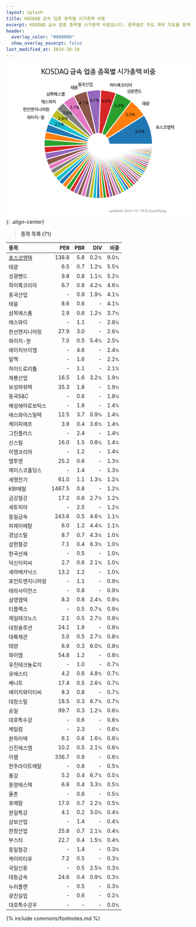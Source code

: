 ```yaml
---
layout: splash
title: KOSDAQ 금속 업종 종목별 시가총액 비중
excerpt: KOSDAQ 금속 업종 종목별 시가총액 비중입니다. 종목별로 주요 재무 지표를 함께 표시합니다.
header:
  overlay_color: "#800000"
  show_overlay_excerpt: false
last_modified_at: 2024-10-18
---
```



![KOSDAQ 금속 업종 종목별 시가총액 비중](/stats/sector/images/kosdaq_업종_금속_종목.png){: .align-center}


> **종목 목록 (71)**<a id="list"></a>

| **종목** | **PER** | **PBR** | **DIV** | **비중** |
| :------- | ------: | ------: | ------: | -------: |
| [포스코엠텍](/009520/) | 138.8 | 5.8 | 0.2<small>%</small> | 9.0<small>%</small> |
| 태광 | 6.5 | 0.7 | 1.2<small>%</small> | 5.5<small>%</small> |
| 성광벤드 | 9.8 | 0.8 | 1.1<small>%</small> | 5.2<small>%</small> |
| 하이록코리아 | 6.7 | 0.8 | 4.2<small>%</small> | 4.6<small>%</small> |
| 동국산업 | - | 0.9 | 1.9<small>%</small> | 4.1<small>%</small> |
| 태웅 | 8.6 | 0.6 | - | 4.1<small>%</small> |
| 삼목에스폼 | 2.9 | 0.6 | 1.2<small>%</small> | 3.7<small>%</small> |
| 에스와이 | - | 1.1 | - | 2.8<small>%</small> |
| 한선엔지니어링 | 27.9 | 3.0 | - | 2.6<small>%</small> |
| 와이지-원 | 7.0 | 0.5 | 5.4<small>%</small> | 2.5<small>%</small> |
| 에이치브이엠 | - | 4.6 | - | 2.4<small>%</small> |
| 알멕 | - | 1.6 | - | 2.2<small>%</small> |
| 하이드로리튬 | - | 1.1 | - | 2.1<small>%</small> |
| 제룡산업 | 16.5 | 1.6 | 3.2<small>%</small> | 1.9<small>%</small> |
| 보성파워텍 | 35.3 | 1.8 | - | 1.9<small>%</small> |
| 동국S&C | - | 0.6 | - | 1.8<small>%</small> |
| 해성에어로보틱스 | - | 1.8 | - | 1.4<small>%</small> |
| 에스와이스틸텍 | 12.5 | 3.7 | 0.9<small>%</small> | 1.4<small>%</small> |
| 케이피에프 | 3.9 | 0.4 | 3.6<small>%</small> | 1.4<small>%</small> |
| 그린플러스 | - | 2.4 | - | 1.4<small>%</small> |
| 신스틸 | 16.0 | 1.5 | 0.8<small>%</small> | 1.4<small>%</small> |
| 이엠코리아 | - | 1.2 | - | 1.4<small>%</small> |
| 엠투엔 | 25.2 | 0.6 | - | 1.3<small>%</small> |
| 제이스코홀딩스 | - | 1.4 | - | 1.3<small>%</small> |
| 세명전기 | 61.0 | 1.1 | 1.3<small>%</small> | 1.2<small>%</small> |
| KBI메탈 | 1467.5 | 0.8 | - | 1.2<small>%</small> |
| 금강철강 | 17.2 | 0.6 | 2.7<small>%</small> | 1.2<small>%</small> |
| 세토피아 | - | 2.5 | - | 1.2<small>%</small> |
| 동일금속 | 243.6 | 0.5 | 4.6<small>%</small> | 1.1<small>%</small> |
| 피제이메탈 | 6.0 | 1.2 | 4.4<small>%</small> | 1.1<small>%</small> |
| 경남스틸 | 8.7 | 0.7 | 4.3<small>%</small> | 1.0<small>%</small> |
| 삼현철강 | 7.1 | 0.4 | 6.3<small>%</small> | 1.0<small>%</small> |
| 한국선재 | - | 0.5 | - | 1.0<small>%</small> |
| 덕신이피씨 | 2.7 | 0.6 | 2.1<small>%</small> | 1.0<small>%</small> |
| 세아메카닉스 | 13.2 | 1.2 | - | 1.0<small>%</small> |
| 포인트엔지니어링 | - | 1.1 | - | 0.9<small>%</small> |
| 테라사이언스 | - | 0.8 | - | 0.9<small>%</small> |
| 삼영엠텍 | 8.3 | 0.8 | 2.4<small>%</small> | 0.9<small>%</small> |
| 티플랙스 | - | 0.5 | 0.7<small>%</small> | 0.9<small>%</small> |
| 제일테크노스 | 2.1 | 0.5 | 2.7<small>%</small> | 0.8<small>%</small> |
| 대창솔루션 | 24.1 | 1.9 | - | 0.8<small>%</small> |
| 대륙제관 | 5.0 | 0.5 | 2.7<small>%</small> | 0.8<small>%</small> |
| 태양 | 6.9 | 0.3 | 6.0<small>%</small> | 0.8<small>%</small> |
| 와이엠 | 54.8 | 1.2 | - | 0.8<small>%</small> |
| 유진테크놀로지 | - | 1.0 | - | 0.7<small>%</small> |
| 유에스티 | 4.2 | 0.6 | 4.8<small>%</small> | 0.7<small>%</small> |
| 쎄니트 | 17.4 | 0.5 | 2.6<small>%</small> | 0.7<small>%</small> |
| 에이치와이티씨 | 8.3 | 0.8 | - | 0.7<small>%</small> |
| 대창스틸 | 18.5 | 0.3 | 6.7<small>%</small> | 0.7<small>%</small> |
| 승일 | 99.7 | 0.3 | 1.2<small>%</small> | 0.6<small>%</small> |
| 대호특수강 | - | 0.6 | - | 0.6<small>%</small> |
| 케일럼 | - | 2.3 | - | 0.6<small>%</small> |
| 윈하이텍 | 6.1 | 0.6 | 1.6<small>%</small> | 0.6<small>%</small> |
| 신진에스엠 | 10.2 | 0.5 | 2.1<small>%</small> | 0.6<small>%</small> |
| 이렘 | 336.7 | 0.9 | - | 0.6<small>%</small> |
| 한주라이트메탈 | - | 0.8 | - | 0.5<small>%</small> |
| 풍강 | 5.2 | 0.4 | 6.7<small>%</small> | 0.5<small>%</small> |
| 동양에스텍 | 6.8 | 0.4 | 3.3<small>%</small> | 0.5<small>%</small> |
| 율촌 | - | 0.6 | - | 0.5<small>%</small> |
| 포메탈 | 17.0 | 0.7 | 2.2<small>%</small> | 0.5<small>%</small> |
| 원일특강 | 4.1 | 0.2 | 3.0<small>%</small> | 0.4<small>%</small> |
| 삼보산업 | - | 1.4 | - | 0.4<small>%</small> |
| 한창산업 | 25.8 | 0.7 | 2.1<small>%</small> | 0.4<small>%</small> |
| 부스타 | 22.7 | 0.4 | 1.5<small>%</small> | 0.4<small>%</small> |
| 동일철강 | - | 1.4 | - | 0.3<small>%</small> |
| 케이피티유 | 7.2 | 0.5 | - | 0.3<small>%</small> |
| 국일신동 | - | 0.5 | 2.5<small>%</small> | 0.3<small>%</small> |
| 대동금속 | 24.6 | 0.4 | 0.9<small>%</small> | 0.3<small>%</small> |
| 누리플랜 | - | 0.5 | - | 0.3<small>%</small> |
| 광진실업 | - | 0.6 | - | 0.2<small>%</small> |
| 대호특수강우 | - | - | - | 0.0<small>%</small> |

{% include commons/footnotes.md %}